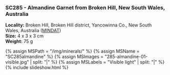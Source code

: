 
### <a name="SC285"></a> SC285 - Almandine Garnet from Broken Hill, New South Wales, Australia

**Locality:** Broken Hill, Broken Hill district, Yancowinna Co., New South Wales, Australia ([MINDAT](https://www.mindat.org/loc-72.html))  
**Size:** 4 x 3 x 3 cm  
**Weight:** 75 g  

{% assign MSPath = "/img/minerals/" %}
{% assign MSName = "SC285almandine" %}
{% assign MSImages = "285-almandine-01-visible.jpg" | split: "|" %}
{% assign MSLabels = "Visible light" | split: "|" %}
{% include slideshow.html %}

